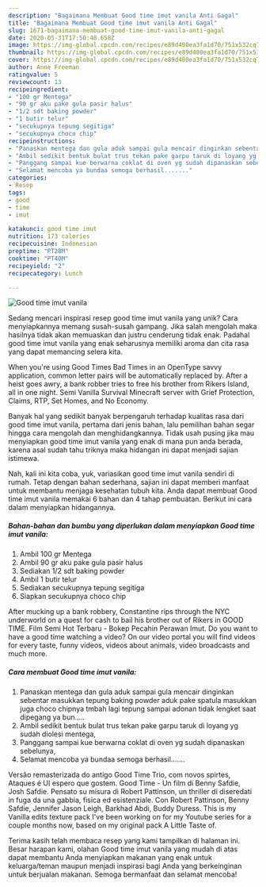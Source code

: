 ```yaml
---
description: "Bagaimana Membuat Good time imut vanila Anti Gagal"
title: "Bagaimana Membuat Good time imut vanila Anti Gagal"
slug: 1671-bagaimana-membuat-good-time-imut-vanila-anti-gagal
date: 2020-05-31T17:50:48.658Z
image: https://img-global.cpcdn.com/recipes/e89d480ea3fa1d70/751x532cq70/good-time-imut-vanila-foto-resep-utama.jpg
thumbnail: https://img-global.cpcdn.com/recipes/e89d480ea3fa1d70/751x532cq70/good-time-imut-vanila-foto-resep-utama.jpg
cover: https://img-global.cpcdn.com/recipes/e89d480ea3fa1d70/751x532cq70/good-time-imut-vanila-foto-resep-utama.jpg
author: Anne Freeman
ratingvalue: 5
reviewcount: 13
recipeingredient:
- "100 gr Mentega"
- "90 gr aku pake gula pasir halus"
- "1/2 sdt baking powder"
- "1 butir telur"
- "secukupnya tepung segitiga"
- "secukupnya choco chip"
recipeinstructions:
- "Panaskan mentega dan gula aduk sampai gula mencair dinginkan sebentar masukkan tepung baking powder aduk pake spatula masukkan juga choco chipnya tmbah lagi tepung sampai adonan tidak lengket saat dipegang ya bun....."
- "Ambil sedikit bentuk bulat trus tekan pake garpu taruk di loyang yg sudah diolesi mentega,"
- "Panggang sampai kue berwarna coklat di oven yg sudah dipanaskan sebelunya,"
- "Selamat mencoba ya bundaa semoga berhasil......."
categories:
- Resep
tags:
- good
- time
- imut

katakunci: good time imut 
nutrition: 173 calories
recipecuisine: Indonesian
preptime: "PT28M"
cooktime: "PT40M"
recipeyield: "2"
recipecategory: Lunch

---
```



![Good time imut vanila](https://img-global.cpcdn.com/recipes/e89d480ea3fa1d70/751x532cq70/good-time-imut-vanila-foto-resep-utama.jpg)

Sedang mencari inspirasi resep good time imut vanila yang unik? Cara menyiapkannya memang susah-susah gampang. Jika salah mengolah maka hasilnya tidak akan memuaskan dan justru cenderung tidak enak. Padahal good time imut vanila yang enak seharusnya memiliki aroma dan cita rasa yang dapat memancing selera kita.

When you&#39;re using Good Times Bad Times in an OpenType savvy application, common letter pairs will be automatically replaced by. After a heist goes awry, a bank robber tries to free his brother from Rikers Island, all in one night. Semi Vanilla Survival Minecraft server with Grief Protection, Claims, RTP, Set Homes, and No Economy.

Banyak hal yang sedikit banyak berpengaruh terhadap kualitas rasa dari good time imut vanila, pertama dari jenis bahan, lalu pemilihan bahan segar hingga cara mengolah dan menghidangkannya. Tidak usah pusing jika mau menyiapkan good time imut vanila yang enak di mana pun anda berada, karena asal sudah tahu triknya maka hidangan ini dapat menjadi sajian istimewa.


Nah, kali ini kita coba, yuk, variasikan good time imut vanila sendiri di rumah. Tetap dengan bahan sederhana, sajian ini dapat memberi manfaat untuk membantu menjaga kesehatan tubuh kita. Anda dapat membuat Good time imut vanila memakai 6 bahan dan 4 tahap pembuatan. Berikut ini cara dalam menyiapkan hidangannya.

<!--inarticleads1-->

##### Bahan-bahan dan bumbu yang diperlukan dalam menyiapkan Good time imut vanila:

1. Ambil 100 gr Mentega
1. Ambil 90 gr aku pake gula pasir halus
1. Sediakan 1/2 sdt baking powder
1. Ambil 1 butir telur
1. Sediakan secukupnya tepung segitiga
1. Siapkan secukupnya choco chip


After mucking up a bank robbery, Constantine rips through the NYC underworld on a quest for cash to bail his brother out of Rikers in GOOD TIME. Film Semi Hot Terbaru - Bokep Pecahin Perawan Imut. Do you want to have a good time watching a video? On our video portal you will find videos for every taste, funny videos, videos about animals, video broadcasts and much more. 

<!--inarticleads2-->

##### Cara membuat Good time imut vanila:

1. Panaskan mentega dan gula aduk sampai gula mencair dinginkan sebentar masukkan tepung baking powder aduk pake spatula masukkan juga choco chipnya tmbah lagi tepung sampai adonan tidak lengket saat dipegang ya bun.....
1. Ambil sedikit bentuk bulat trus tekan pake garpu taruk di loyang yg sudah diolesi mentega,
1. Panggang sampai kue berwarna coklat di oven yg sudah dipanaskan sebelunya,
1. Selamat mencoba ya bundaa semoga berhasil.......


Versão remasterizada do antigo Good Time Trio, com novos spirtes, Ataques é UI espero que gostem. Good Time - Un film di Benny Safdie, Josh Safdie. Pensato su misura di Robert Pattinson, un thriller di diseredati in fuga da una gabbia, fisica ed esistenziale. Con Robert Pattinson, Benny Safdie, Jennifer Jason Leigh, Barkhad Abdi, Buddy Duress. This is my Vanilla edits texture pack I&#39;ve been working on for my Youtube series for a couple months now, based on my original pack A Little Taste of. 

Terima kasih telah membaca resep yang kami tampilkan di halaman ini. Besar harapan kami, olahan Good time imut vanila yang mudah di atas dapat membantu Anda menyiapkan makanan yang enak untuk keluarga/teman maupun menjadi inspirasi bagi Anda yang berkeinginan untuk berjualan makanan. Semoga bermanfaat dan selamat mencoba!
